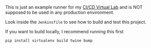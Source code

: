 This is just an example runner for my [CI/CD Virtual Lab](https://github.com/mscata/cicdlab) and is NOT 
supposed to be used in any production environment.

Look inside the `Jenkinsfile` to see how to build and test this project.

If you want to build locally, I recommend running this first

```
pip install virtualenv build twine bump
```
